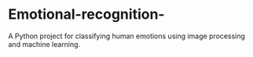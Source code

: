 # Emotional-recognition-
A Python project for classifying human emotions using image processing and machine learning.
